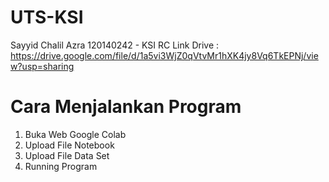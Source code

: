 # UTS-KSI

Sayyid Chalil Azra 120140242 - KSI RC Link Drive : https://drive.google.com/file/d/1a5vi3WjZ0qVtvMr1hXK4jy8Vq6TkEPNj/view?usp=sharing

# Cara Menjalankan Program 
1. Buka Web Google Colab
2. Upload File Notebook
3. Upload File Data Set
4. Running Program

